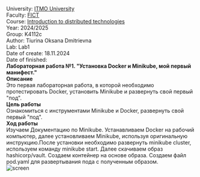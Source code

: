 University: [ITMO University](https://itmo.ru/ru/)    
Faculty: [FICT](https://fict.itmo.ru)     
Course: [Introduction to distributed technologies](https://github.com/itmo-ict-faculty/introduction-to-distributed-technologies)    
Year: 2024/2025    
Group: K4112c   
Author: Tiurina Oksana Dmitrievna    
Lab: Lab1      
Date of create: 18.11.2024   
Date of finished:   
**Лабораторная работа №1. "Установка Docker и Minikube, мой первый манифест."**    
**Описание**    
Это первая лабораторная работа, в которой необходимо протестировать Docker, установить Minikube и развернуть свой первый "под".     
**Цель работы**    
Ознакомиться с инструментами Minikube и Docker, развернуть свой первый "под".    
**Ход работы**    
Изучаем Документацию по Minikube. Устанавливаем Docker на рабочий компьютер, далее установливаем Minikube, используя оригинальную инструкцию.После установки необходимо развернуть minikube cluster, используем команду minikube start. Далее скачиваем образ hashicorp/vault. Создаем контейнер на основе образа. Создаем файл pod.yaml для развертывания пода с полученным образом.      
![screen]()   
